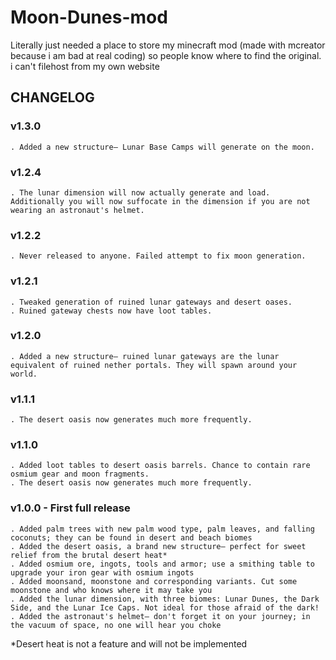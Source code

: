 # Moon-Dunes-mod
Literally just needed a place to store my minecraft mod (made with mcreator because i am bad at real coding) so people know where to find the original. i can't filehost from my own website


## CHANGELOG

### v1.3.0
	. Added a new structure— Lunar Base Camps will generate on the moon.

### v1.2.4
	. The lunar dimension will now actually generate and load. Additionally you will now suffocate in the dimension if you are not wearing an astronaut's helmet.

### v1.2.2
	. Never released to anyone. Failed attempt to fix moon generation.

### v1.2.1
	. Tweaked generation of ruined lunar gateways and desert oases.
	. Ruined gateway chests now have loot tables.

### v1.2.0
	. Added a new structure– ruined lunar gateways are the lunar equivalent of ruined nether portals. They will spawn around your world.

### v1.1.1
	. The desert oasis now generates much more frequently.

### v1.1.0
	. Added loot tables to desert oasis barrels. Chance to contain rare osmium gear and moon fragments.
	. The desert oasis now generates much more frequently.

### v1.0.0 - First full release
	. Added palm trees with new palm wood type, palm leaves, and falling coconuts; they can be found in desert and beach biomes
	. Added the desert oasis, a brand new structure— perfect for sweet relief from the brutal desert heat*
	. Added osmium ore, ingots, tools and armor; use a smithing table to upgrade your iron gear with osmium ingots
	. Added moonsand, moonstone and corresponding variants. Cut some moonstone and who knows where it may take you
	. Added the lunar dimension, with three biomes: Lunar Dunes, the Dark Side, and the Lunar Ice Caps. Not ideal for those afraid of the dark!
	. Added the astronaut's helmet— don't forget it on your journey; in the vacuum of space, no one will hear you choke

*Desert heat is not a feature and will not be implemented
